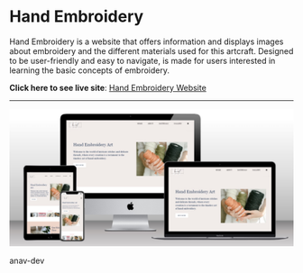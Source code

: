 # Hand Embroidery

Hand Embroidery is a website that offers information and displays images about embroidery and the different materials used for this artcraft. 
Designed to be user-friendly and easy to navigate, is made for users interested in learning the basic concepts of embroidery.

**Click here to see live site**: [Hand Embroidery Website](https://anav-dev.github.io/hand-embroidery/)


---

![Site Mockup](https://github.com/anav-dev/hand-embroidery/blob/main/assets/mockup/site-mockup2.jpg)


anav-dev
